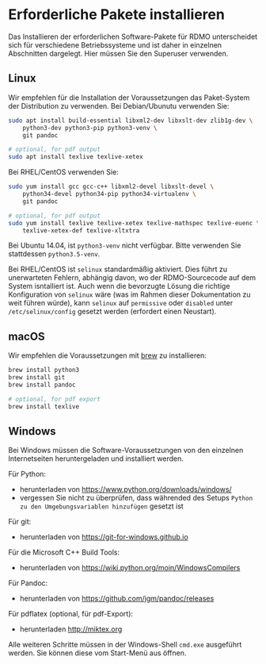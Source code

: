 # Erforderliche Pakete installieren

Das Installieren der erforderlichen Software-Pakete für RDMO unterscheidet sich für verschiedene Betriebssysteme und ist daher in einzelnen Abschnitten dargelegt. Hier müssen Sie den Superuser verwenden.

## Linux

Wir empfehlen für die Installation der Voraussetzungen das Paket-System der Distribution zu verwenden. Bei Debian/Ubunutu verwenden Sie:

```bash
sudo apt install build-essential libxml2-dev libxslt-dev zlib1g-dev \
    python3-dev python3-pip python3-venv \
    git pandoc

# optional, for pdf output
sudo apt install texlive texlive-xetex
```

Bei RHEL/CentOS verwenden Sie:

```bash
sudo yum install gcc gcc-c++ libxml2-devel libxslt-devel \
    python34-devel python34-pip python34-virtualenv \
    git pandoc

# optional, for pdf output
sudo yum install texlive texlive-xetex texlive-mathspec texlive-euenc \
    texlive-xetex-def texlive-xltxtra
```

Bei Ubuntu 14.04, ist `python3-venv` nicht verfügbar. Bitte verwenden Sie stattdessen `python3.5-venv`.

Bei RHEL/CentOS ist `selinux` standardmäßig aktiviert. Dies führt zu unerwarteten Fehlern, abhängig davon, wo der RDMO-Sourcecode auf dem System isntalliert ist. Auch wenn die bevorzugte Lösung die richtige Konfiguration von `selinux` wäre (was im Rahmen dieser Dokumentation zu weit führen würde), kann `selinux` auf `permissive` oder `disabled` unter `/etc/selinux/config` gesetzt werden (erfordert einen Neustart).


## macOS

Wir empfehlen die Voraussetzungen mit [brew](http://brew.sh) zu installieren:

```bash
brew install python3
brew install git
brew install pandoc

# optional, for pdf export
brew install texlive
```


## Windows

Bei Windows müssen die Software-Voraussetzungen von den einzelnen Internetseiten heruntergeladen und installiert werden.

Für Python:
* herunterladen von <https://www.python.org/downloads/windows/>
* vergessen Sie nicht zu überprüfen, dass währended des Setups `Python zu den Umgebungsvariablen hinzufügen` gesetzt ist

Für git:
* herunterladen von <https://git-for-windows.github.io>

Für die Microsoft C++ Build Tools:
* herunterladen von <https://wiki.python.org/moin/WindowsCompilers>

Für Pandoc:
* herunterladen von <https://github.com/jgm/pandoc/releases>

Für pdflatex (optional, für pdf-Export):
* herunterladen <http://miktex.org>

Alle weiteren Schritte müssen in der Windows-Shell `cmd.exe` ausgeführt werden. Sie können diese vom Start-Menü aus öffnen.
